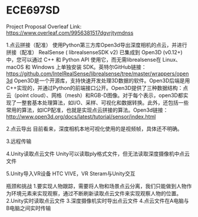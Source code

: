 # ECE697SD

Project Proposal Overleaf Link: https://www.overleaf.com/9956381517dgvrjtymdnss

1.点云拼接（配准）
  使用Python第三方库Open3d导出深度相机的点云，并进行拼接（配准）
  RealSense ( librealsenseSDK v2) 已集成到 Open3D (v0.12+) 中，您可以通过 C++ 和 Python API 使用它，而无需librealsense在 Linux、macOS 和 Windows 上单独安装 SDK。英特尔GitHub链接：https://github.com/IntelRealSense/librealsense/tree/master/wrappers/open3d
  Open3D是一个开源库，支持快速开发处理3D数据的软件。Open3D后端是用C++实现的，并通过Python的前端接口公开。Open3D提供了三种数据结构：点云（point cloud）、网格（mesh）和RGB-D图像。对于每个表示，open3D都实现了一整套基本处理算法，如I/O、采样、可视化和数据转换。此外，还包括一些常用的算法，如ICP配准，也就是实现点云拼接的算法。Open3d链接：http://www.open3d.org/docs/latest/tutorial/sensor/index.html

2.点云导出
  目前看来，深度相机本地可视化使用的是视频帧，具体还不明确。

3.远程传输

4.Unity读取点云文件
  Unity可以读取ply格式文件，但无法读取深度摄像机中点云文件

5.Unity导入VR设备
  HTC VIVE，VR Steram与Unity交互

瓶颈和挑战
  1.要实现人物跟踪，需要将人物和场景点云分离，我们只能做到人物作为环境元素来实现观察，通过不断刷新读取点云文件来实现观察人物的位置。
  2.Unity实时读取点云文件
  3.深度摄像机实时导出点云文件
  4.点云文件在A电脑与B电脑之间实时传输
